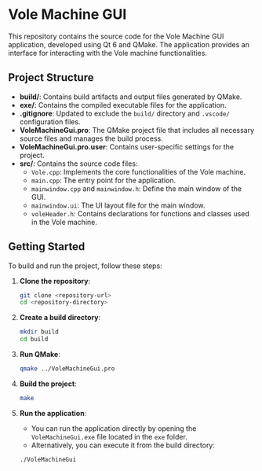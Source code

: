 # Vole Machine GUI

This repository contains the source code for the Vole Machine GUI application, developed using Qt 6 and QMake. The application provides an interface for interacting with the Vole machine functionalities.

## Project Structure

- **build/**: Contains build artifacts and output files generated by QMake.
- **exe/**: Contains the compiled executable files for the application.
- **.gitignore**: Updated to exclude the `build/` directory and `.vscode/` configuration files.
- **VoleMachineGui.pro**: The QMake project file that includes all necessary source files and manages the build process.
- **VoleMachineGui.pro.user**: Contains user-specific settings for the project.
- **src/**: Contains the source code files:
  - `Vole.cpp`: Implements the core functionalities of the Vole machine.
  - `main.cpp`: The entry point for the application.
  - `mainwindow.cpp` and `mainwindow.h`: Define the main window of the GUI.
  - `mainwindow.ui`: The UI layout file for the main window.
  - `voleHeader.h`: Contains declarations for functions and classes used in the Vole machine.

## Getting Started

To build and run the project, follow these steps:

1. **Clone the repository**:
   ```bash
   git clone <repository-url>
   cd <repository-directory>
   ```

2. **Create a build directory**:
   ```bash
   mkdir build
   cd build
   ```

3. **Run QMake**:
   ```bash
   qmake ../VoleMachineGui.pro
   ```

4. **Build the project**:
   ```bash
   make
   ```

5. **Run the application**:
   - You can run the application directly by opening the `VoleMachineGui.exe` file located in the `exe` folder.
   - Alternatively, you can execute it from the build directory:
   ```bash
   ./VoleMachineGui
   ```


